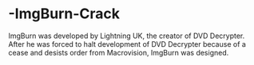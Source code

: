 # -ImgBurn-Crack
ImgBurn was developed by Lightning UK, the creator of DVD Decrypter. After he was forced to halt development of DVD Decrypter because of a cease and desists order from Macrovision, ImgBurn was designed.
